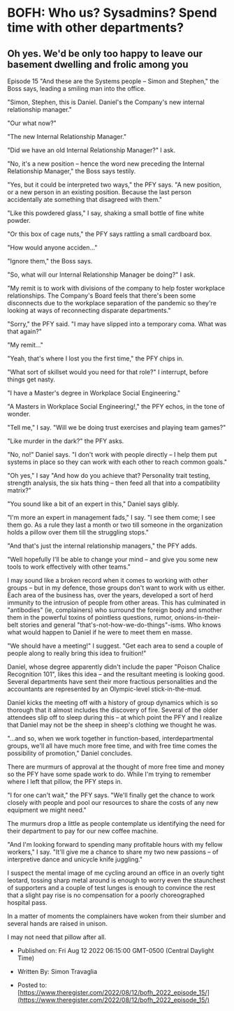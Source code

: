 # BOFH: Who us? Sysadmins? Spend time with other departments?

## Oh yes. We'd be only too happy to leave our basement dwelling and frolic among you

Episode 15  "And these are the Systems people – Simon and Stephen," the Boss says, leading a smiling man into the office.

"Simon, Stephen, this is Daniel. Daniel's the Company's new internal relationship manager."

"Our what now?"

"The new Internal Relationship Manager."

"Did we have an old Internal Relationship Manager?" I ask.

"No, it's a new position – hence the word new preceding the Internal Relationship Manager," the Boss says testily.

"Yes, but it could be interpreted two ways," the PFY says. "A new position, or a new person in an existing position. Because the last person accidentally ate something that disagreed with them."

"Like this powdered glass," I say, shaking a small bottle of fine white powder.

"Or this box of cage nuts," the PFY says rattling a small cardboard box.

"How would anyone acciden..."

"Ignore them," the Boss says.

"So, what will our Internal Relationship Manager be doing?" I ask.

"My remit is to work with divisions of the company to help foster workplace relationships. The Company's Board feels that there's been some disconnects due to the workplace separation of the pandemic so they're looking at ways of reconnecting disparate departments."

"Sorry," the PFY said. "I may have slipped into a temporary coma. What was that again?"

"My remit..."

"Yeah, that's where I lost you the first time," the PFY chips in.

"What sort of skillset would you need for that role?" I interrupt, before things get nasty.

"I have a Master's degree in Workplace Social Engineering."

"A Masters in Workplace Social Engineering!," the PFY echos, in the tone of wonder.

"Tell me," I say. "Will we be doing trust exercises and playing team games?"

"Like murder in the dark?" the PFY asks.

"No, no!" Daniel says. "I don't work with people directly – I help them put systems in place so they can work with each other to reach common goals."

"Oh yes," I say "And how do you achieve that? Personality trait testing,  strength analysis, the six hats thing – then feed all that into a compatibility matrix?"

"You sound like a bit of an expert in this," Daniel says glibly.

"I'm more an expert in management fads," I say. "I see them come; I see them go. As a rule they last a month or two till someone in the organization holds a pillow over them till the struggling stops."

"And that's just the internal relationship managers," the PFY adds.

"Well hopefully I'll be able to change your mind – and give you some new tools to work effectively with other teams."

I may sound like a broken record when it comes to working with other groups – but in my defence, those groups don't want to work with us either. Each area of the business has, over the years, developed a sort of herd immunity to the intrusion of people from other areas. This has culminated in "antibodies" (ie, complainers) who surround the foreign body and smother them in the powerful toxins of pointless questions, rumor, onions-in-their-belt stories and general "that's-not-how-we-do-things"-isms. Who knows what would happen to Daniel if he were to meet them en masse.

"We should have a meeting!" I suggest. "Get each area to send a couple of people along to really bring this idea to fruition!"

Daniel, whose degree apparently didn't include the paper "Poison Chalice Recognition 101", likes this idea – and the resultant meeting is looking good. Several departments have sent their more fractious personalities and the accountants are represented by an Olympic-level stick-in-the-mud.

Daniel kicks the meeting off with a history of group dynamics which is so thorough that it almost includes the discovery of fire. Several of the older attendees slip off to sleep during this – at which point the PFY and I realize that Daniel may not be the sheep in sheep's clothing we thought he was.

"...and so, when we work together in function-based, interdepartmental groups, we'll all have much more free time, and with free time comes the possibility of promotion," Daniel concludes.

There are murmurs of approval at the thought of more free time and money so the PFY have some spade work to do. While I'm trying to remember where I left that pillow, the PFY steps in.

"I for one can't wait," the PFY says. "We'll finally get the chance to work closely with people and pool our resources to share the costs of any new equipment we might need."

The murmurs drop a little as people contemplate us identifying the need for their department to pay for our new coffee machine.

"And I'm looking forward to spending many profitable hours with my fellow workers," I say. "It'll give me a chance to share my two new passions – of interpretive dance and unicycle knife juggling."

I suspect the mental image of me cycling around an office in an overly tight leotard, tossing sharp metal around is enough to worry even the staunchest of supporters and a couple of test lunges is enough to convince the rest that a slight pay rise is no compensation for a poorly choreographed hospital pass.

In a matter of moments the complainers have woken from their slumber and several hands are raised in unison.

I may not need that pillow after all.



- Published on: Fri Aug 12 2022 06:15:00 GMT-0500 (Central Daylight Time)

- Written By: Simon Travaglia

- Posted to: [https://www.theregister.com/2022/08/12/bofh_2022_episode_15/](https://www.theregister.com/2022/08/12/bofh_2022_episode_15/)